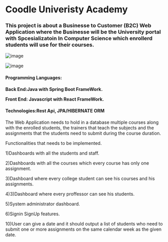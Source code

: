 # Coodle Univeristy Academy 

### This project is about a Businesse to Customer (B2C) Web Application where the Businesse will be the University portal with Spcesializatoin In Computer Science which enrollerd students will use for their courses.


![image](https://user-images.githubusercontent.com/39504405/152475535-7db2d43a-be20-4895-b764-6b397ea958b2.png)


![image](https://user-images.githubusercontent.com/39504405/152475567-c502b951-cb71-4580-a696-fcb06739eb3f.png)
#### Programming Languages: 

  **Back End:Java with Spring Boot FrameWork.**<br>
  
  **Front End: Javascript with React FrameWork.**<br>
  
#### Technologies:Rest Api, JPA/HIBERNATE ORM


The Web Application needs to hold in a database multiple courses along with the enrolled students, the trainers that teach the subjects and the assignments that the students need to submit during the course duration.

Functionalities that needs to be implemented.

1)Dashboards with all the students and staff.

2)Dashboards with all the courses which every course has only one assignment.

3)Dashboard where every college student can see his courses and his assignments.

4)3)Dashboard where every proffessor can see his students.

5)System administrator dashboard.

6)Signin SignUp features.

10)User can give a date and it should output a list of students who need to submit one or more assignments on the same calendar week as the given date.


